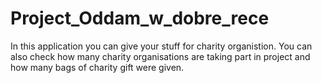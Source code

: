 # Project_Oddam_w_dobre_rece

In this application you can give your stuff for charity organistion. You can also check how many charity organisations are taking part in project and how many bags of charity gift were given.
